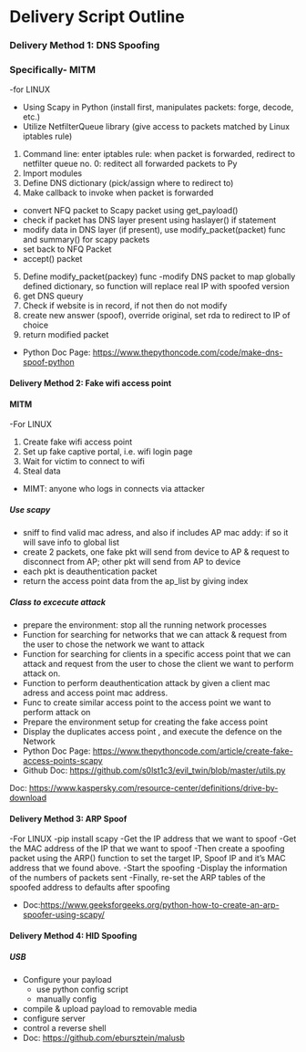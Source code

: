 # Delivery Script Outline
### Delivery Method 1: DNS Spoofing
### Specifically- MITM
-for LINUX
- Using Scapy in Python (install first, manipulates packets: forge, decode, etc.)
- Utilize NetfilterQueue library (give access to packets matched by Linux iptables rule)
1. Command line: enter iptables rule: when packet is forwarded, redirect to netfilter queue no. 0: reditect all forwarded packets to Py
2. Import modules
3. Define DNS dictionary (pick/assign where to redirect to)
4. Make callback to invoke when packet is forwarded 
  - convert NFQ packet to Scapy packet using get_payload()
  - check if packet has DNS layer present using haslayer() if statement
  - modify data in DNS layer (if present), use modify_packet(packet) func and summary() for scapy packets
  - set back to NFQ Packet
  - accept() packet
  5. Define modify_packet(packey) func
  -modify DNS packet to map globally defined dictionary, so function will replace real IP with spoofed version
  7. get DNS queury 
  8. Check if website is in record, if not then do not modify
  9. create new answer (spoof), override original, set rda to redirect to IP of choice 
  10. return modified packet
- Python Doc Page: https://www.thepythoncode.com/code/make-dns-spoof-python

#### Delivery Method 2: Fake wifi access point
#### MITM
-For LINUX
1. Create fake wifi access point
2. Set up fake captive portal, i.e. wifi login page
3. Wait for victim to connect to wifi
4. Steal data
- MIMT: anyone who logs in connects via attacker
##### Use scapy
- sniff to find valid mac adress, and also if includes AP mac addy: if so it will save info to global list 
- create 2 packets, one fake pkt will send from device to AP & request to disconnect from AP; other pkt will send from AP to device 
- each pkt is deauthentication packet 
- return the access point data from the ap_list by giving index
##### Class to excecute attack
-  prepare the environment: stop all the running network processes
- Function for searching for networks that we can attack & request from the user to chose the network we want to attack
-  Function for searching for clients in a specific access point that we can attack and request from the user to chose the client we want to perform attack on.
- Function to perform deauthentication attack by given a client mac adress and access point mac address.
- Func to create similar access point to the access point we want to perform attack on
-  Prepare the environment setup for creating the fake access point
-  Display the duplicates access point , and execute the defence on the Network
- Python Doc Page: https://www.thepythoncode.com/article/create-fake-access-points-scapy
- Github Doc: https://github.com/s0lst1c3/evil_twin/blob/master/utils.py

Doc: https://www.kaspersky.com/resource-center/definitions/drive-by-download

#### Delivery Method 3: ARP Spoof
-For LINUX
-pip install scapy
-Get the IP address that we want to spoof
-Get the MAC address of the IP that we want to spoof
-Then create a spoofing packet using the ARP() function to set the target IP, Spoof IP and it’s MAC address that we found above.
-Start the spoofing
-Display the information of the numbers of packets sent
-Finally, re-set the ARP tables of the spoofed address to defaults after spoofing
 - Doc:https://www.geeksforgeeks.org/python-how-to-create-an-arp-spoofer-using-scapy/
 
 #### Delivery Method 4: HID Spoofing
 ##### USB 
 - Configure your payload
    - use python config script
    - manually config
 - compile & upload payload to removable media
 - configure server
 - control a reverse shell
 - Doc: https://github.com/ebursztein/malusb
 